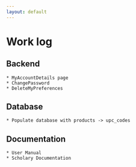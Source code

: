 ```yaml
---
layout: default
---
```


# Work log

## Backend

	* MyAccountDetails page
	* ChangePassword
	* DeleteMyPreferences 

## Database 

	* Populate database with products -> upc_codes

## Documentation

	* User Manual
	* Scholary Documentation
